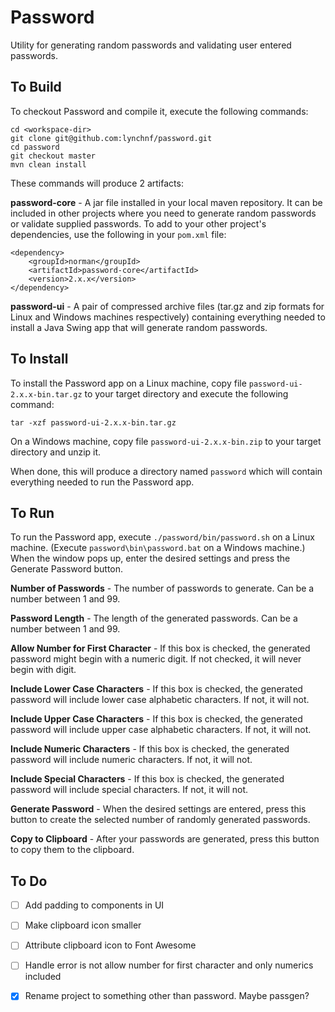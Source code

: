# Password

Utility for generating random passwords and validating user entered passwords. 

## To Build

To checkout Password and compile it, execute the following commands:

    cd <workspace-dir>
    git clone git@github.com:lynchnf/password.git
    cd password
    git checkout master
    mvn clean install

These commands will produce 2 artifacts:

**password-core** - A jar file installed in your local maven repository. It can be included in other projects where you
need to generate random passwords or validate supplied passwords. To add to your other project's dependencies, use the
following in your `pom.xml` file:

    <dependency>
        <groupId>norman</groupId>
        <artifactId>password-core</artifactId>
        <version>2.x.x</version>
    </dependency>

**password-ui** - A pair of compressed archive files (tar.gz and zip formats for Linux and Windows machines
respectively) containing everything needed to install a Java Swing app that will generate random passwords.

## To Install

To install the Password app on a Linux machine, copy file `password-ui-2.x.x-bin.tar.gz` to your target directory and
execute the following command:

    tar -xzf password-ui-2.x.x-bin.tar.gz

On a Windows machine, copy file `password-ui-2.x.x-bin.zip` to your target directory and unzip it.

When done, this will produce a directory named `password` which will contain everything needed to run the Password app.
    
## To Run

To run the Password app, execute `./password/bin/password.sh` on a Linux machine. (Execute `password\bin\password.bat`
on a Windows machine.) When the window pops up, enter the desired settings and press the Generate Password button.

**Number of Passwords** - The number of passwords to generate. Can be a number between 1 and 99.

**Password Length** - The length of the generated passwords. Can be a number between 1 and 99.

**Allow Number for First Character** - If this box is checked, the generated password might begin with a numeric digit.
If not checked, it will never begin with digit.

**Include Lower Case Characters** - If this box is checked, the generated password will include lower case alphabetic
characters. If not, it will not.

**Include Upper Case Characters** - If this box is checked, the generated password will include upper case alphabetic
characters. If not, it will not.

**Include Numeric Characters** - If this box is checked, the generated password will include numeric characters. If not,
it will not.

**Include Special Characters** - If this box is checked, the generated password will include special characters. If not,
it will not.

**Generate Password** - When the desired settings are entered, press this button to create the selected number of
randomly generated passwords.

**Copy to Clipboard** - After your passwords are generated, press this button to copy them to the clipboard.

## To Do

- [ ] Add padding to components in UI
- [ ] Make clipboard icon smaller
- [ ] Attribute clipboard icon to Font Awesome
- [ ] Handle error is not allow number for first character and only numerics included
- [x] Rename project to something other than password. Maybe passgen?

